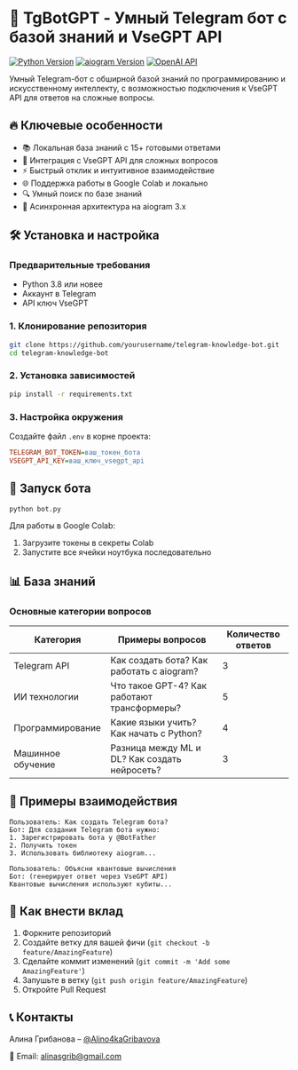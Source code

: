
# 🚀 TgBotGPT - Умный Telegram бот с базой знаний и VseGPT API 

[![Python Version](https://img.shields.io/badge/python-3.8+-blue.svg)](https://www.python.org/downloads/)
[![aiogram Version](https://img.shields.io/badge/aiogram-3.x-blue.svg)](https://docs.aiogram.dev/)
[![OpenAI API](https://img.shields.io/badge/OpenAI-1.6.3-green.svg)](https://openai.com/)



 

Умный Telegram-бот с обширной базой знаний по программированию и искусственному интеллекту, с возможностью подключения к VseGPT API для ответов на сложные вопросы.

## 🔥 Ключевые особенности

- 📚 Локальная база знаний с 15+ готовыми ответами
- 🧠 Интеграция с VseGPT API для сложных вопросов
- ⚡ Быстрый отклик и интуитивное взаимодействие
- 🌐 Поддержка работы в Google Colab и локально
- 🔍 Умный поиск по базе знаний
- 🔄 Асинхронная архитектура на aiogram 3.x

## 🛠 Установка и настройка

### Предварительные требования
- Python 3.8 или новее
- Аккаунт в Telegram
- API ключ VseGPT

### 1. Клонирование репозитория
```bash
git clone https://github.com/yourusername/telegram-knowledge-bot.git
cd telegram-knowledge-bot
```

### 2. Установка зависимостей
```bash
pip install -r requirements.txt
```

### 3. Настройка окружения
Создайте файл `.env` в корне проекта:
```ini
TELEGRAM_BOT_TOKEN=ваш_токен_бота
VSEGPT_API_KEY=ваш_ключ_vsegpt_api
```

## 🏃 Запуск бота

```bash
python bot.py
```

Для работы в Google Colab:
1. Загрузите токены в секреты Colab
2. Запустите все ячейки ноутбука последовательно

## 📊 База знаний

### Основные категории вопросов
| Категория | Примеры вопросов | Количество ответов |
|-----------|------------------|-------------------|
| Telegram API | Как создать бота? Как работать с aiogram? | 3 |
| ИИ технологии | Что такое GPT-4? Как работают трансформеры? | 5 |
| Программирование | Какие языки учить? Как начать с Python? | 4 |
| Машинное обучение | Разница между ML и DL? Как создать нейросеть? | 3 |

## 💬 Примеры взаимодействия

```
Пользователь: Как создать Telegram бота?
Бот: Для создания Telegram бота нужно:
1. Зарегистрировать бота у @BotFather
2. Получить токен
3. Использовать библиотеку aiogram...
```

```
Пользователь: Объясни квантовые вычисления
Бот: (генерирует ответ через VseGPT API) 
Квантовые вычисления используют кубиты...
```



## 🤝 Как внести вклад

1. Форкните репозиторий
2. Создайте ветку для вашей фичи (`git checkout -b feature/AmazingFeature`)
3. Сделайте коммит изменений (`git commit -m 'Add some AmazingFeature'`)
4. Запушьте в ветку (`git push origin feature/AmazingFeature`)
5. Откройте Pull Request

## 📞 Контакты

Алина Грибанова – [@Alino4kaGribavova](https://t.me/Alino4kaGribavova)

📧 Email: [alinasgrib@gmail.com](mailto:alinasgrib@gmail.com)




